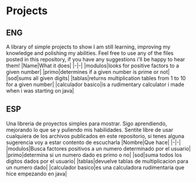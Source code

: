 # Projects
## ENG
A library of simple projects to show
I am still learning, improving my knowledge and polishing my abilities.
Feel free to use any of the files posted in this repository, if you have any suggestions i'll be happy to hear them!
|Name|What it does|
|-|-|
|modulos|looks for positive factors to a given number|
|primo|determines if a given number is prime or not|
|sod|sums all given digits|
|tablas|returns multiplication tables from 1 to 10 for a given number|
|calculador basico|is a rudimentary calculator i made when i was starting on java|
## ESP
Una libreria de proyectos simples para mostrar.
Sigo aprendiendo, mejorando lo que se y puliendo mis habilidades.
Sentite libre de usar cualquiera de los archivos publicados en este repositorio, si tenes alguna sugerencia voy a estar contento de escucharla
|Nombre|Que hace|
|-|-|
|modulos|Busca factores positivos a un numero determinado por el usuario|
|primo|determina si un numero dado es primo o no|
|sod|suma todos los digitos dados por el usuario|
|tablas|devuelve tablas de multiplicacion para un numero dado|
|calculador basico|es una calculadora rudimentaria que hice empezando en java|
